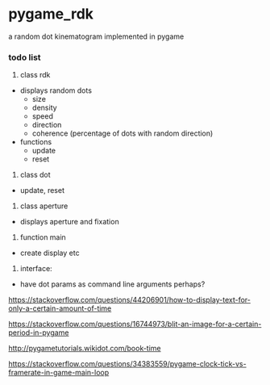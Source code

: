 # pygame_rdk
a random dot kinematogram implemented in pygame


### todo list
1. class rdk
- displays random dots
  - size
  - density
  - speed
  - direction
  - coherence (percentage of dots with random direction)
- functions
  - update
  - reset

1. class dot
  - update, reset

1. class aperture
- displays aperture and fixation


1. function main
  - create display etc

1. interface:
  - have dot params as command line arguments perhaps?



https://stackoverflow.com/questions/44206901/how-to-display-text-for-only-a-certain-amount-of-time

https://stackoverflow.com/questions/16744973/blit-an-image-for-a-certain-period-in-pygame

http://pygametutorials.wikidot.com/book-time

https://stackoverflow.com/questions/34383559/pygame-clock-tick-vs-framerate-in-game-main-loop
